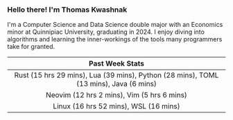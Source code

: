 
### Hello there! I'm Thomas Kwashnak

I'm a Computer Science and Data Science double major with an Economics
minor at Quinnipiac University, graduating in 2024.
I enjoy diving into algorithms and learning the inner-workings of the tools
many programmers take for granted.

| Past Week Stats |
| :---: |
| Rust (15 hrs 29 mins), Lua (39 mins), Python (28 mins), TOML (13 mins), Java (6 mins) |
| Neovim (12 hrs 2 mins), Vim (5 hrs 6 mins) |
| Linux (16 hrs 52 mins), WSL (16 mins) |

